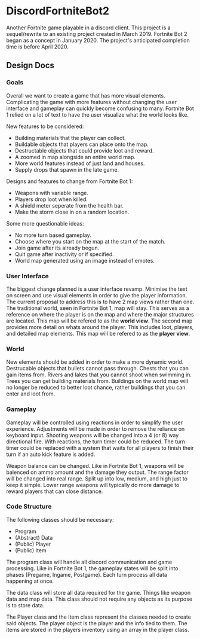 # DiscordFortniteBot2
Another Fortnite game playable in a discord client. This project is a sequel/rewrite to an existing project created in March 2019. Fortnite Bot 2 began as a concept in January 2020. The project's anticipated completion time is before April 2020. 

## Design Docs

### Goals
Overall we want to create a game that has more visual elements. Complicating the game with more features without changing the user interface and gameplay can quickly become confusing to many. Fortnite Bot 1 relied on a lot of text to have the user visualize what the world looks like.

New features to be considered:
* Building materials that the player can collect.
* Buildable objects that players can place onto the map.
* Destructable objects that could provide loot and reward.
* A zoomed in map alongside an entire world map.
* More world features instead of just land and houses.
* Supply drops that spawn in the late game.

Designs and features to change from Fortnite Bot 1:
* Weapons with variable range.
* Players drop loot when killed.
* A shield meter seperate from the health bar.
* Make the storm close in on a random location.

Some more questionable ideas:
* No more turn based gameplay.
* Choose where you start on the map at the start of the match.
* Join game after its already begun.
* Quit game after inactivity or if specified.
* World map generated using an image instead of emotes.

### User Interface
The biggest change planned is a user interface revamp. Minimise the text on screen and use visual elements in order to give the player information. The current proposal to address this is to have 2 map views rather than one. The traditional world, seen in Fortnite Bot 1,  map will stay. This serves as a reference on where the player is on the map and where the major structures are located. This map will be refered to as the **world view**. The second map provides more detail on whats around the player. This includes loot, players, and detailed map elements. This map will be refered to as the **player view**.

### World
New elements should be added in order to make a more dynamic world. Destrucable objects that bullets cannot pass through. Chests that you can gain items from. Rivers and lakes that you cannot shoot when swimming in. Trees you can get building materials from. Buildings on the world map will no longer be reduced to better loot chance, rather buildings that you can enter and loot from.

### Gameplay
Gameplay will be controlled using reactions in order to simplify the user experience. Adjustments will be made in order to remove the reliance on keyboard input. Shooting weapons will be changed into a 4 (or 8) way directional fire. With reactions, the turn timer could be reduced. The turn timer could be replaced with a system that waits for all players to finish their turn if an auto kick feature is added.

Weapon balance can be changed. Like in Fortnite Bot 1, weapons will be balenced on ammo amount and the damage they output. The range factor will be changed into real range. Split up into low, medium, and high just to keep it simple. Lower range weapons will typically do more damage to reward players that can close distance.

### Code Structure
The following classes should be necessary:
* Program
* (Abstract) Data
* (Public) Player
* (Public) Item

The program class will handle all discord communication and game processing. Like in Fortnite Bot 1, the gameplay states will be split into phases (Pregame, Ingame, Postgame). Each turn process all data happening at once.

The data class will store all data required for the game. Things like weapon data and map data. This class should not require any objects as its purpose is to store data.

The Player class and the Item class represent the classes needed to create said objects. The player object is the player and the info tied to them. The items are stored in the players inventory using an array in the player class.
